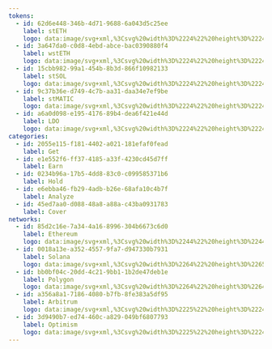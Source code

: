 ```yaml
---
tokens:
  - id: 62d6e448-346b-4d71-9688-6a043d5c25ee
    label: stETH
    logo: data:image/svg+xml,%3Csvg%20width%3D%2224%22%20height%3D%2224%22%20viewBox%3D%220%200%2024%2024%22%20fill%3D%22none%22%20xmlns%3D%22http%3A%2F%2Fwww.w3.org%2F2000%2Fsvg%22%3E%0A%3Cpath%20d%3D%22M12%2024C18.6274%2024%2024%2018.6274%2024%2012C24%205.37258%2018.6274%200%2012%200C5.37258%200%200%205.37258%200%2012C0%2018.6274%205.37258%2024%2012%2024Z%22%20fill%3D%22white%22%2F%3E%0A%3Cpath%20opacity%3D%220.6%22%20d%3D%22M16.9224%2011.1475L17.0568%2011.3536C18.572%2013.678%2018.2336%2016.7223%2016.2431%2018.6726C15.0721%2019.82%2013.5374%2020.3937%2012.0026%2020.3939C12.0026%2020.3939%2012.0026%2020.3939%2016.9224%2011.1475Z%22%20fill%3D%22%2300A3FF%22%2F%3E%0A%3Cpath%20opacity%3D%220.2%22%20d%3D%22M12.0021%2013.9577L16.9219%2011.1475C12.0021%2020.3939%2012.0021%2020.3939%2012.0021%2020.3939C12.0021%2018.3801%2012.0021%2016.0725%2012.0021%2013.9577Z%22%20fill%3D%22%2300A3FF%22%2F%3E%0A%3Cpath%20d%3D%22M7.07758%2011.1475L6.94323%2011.3536C5.42795%2013.678%205.76637%2016.7223%207.75686%2018.6726C8.92786%2019.82%2010.4626%2020.3937%2011.9974%2020.3939C11.9974%2020.3939%2011.9974%2020.3939%207.07758%2011.1475Z%22%20fill%3D%22%2300A3FF%22%2F%3E%0A%3Cpath%20opacity%3D%220.6%22%20d%3D%22M11.996%2013.9577L7.07617%2011.1475C11.996%2020.3939%2011.996%2020.3939%2011.996%2020.3939C11.996%2018.3801%2011.996%2016.0725%2011.996%2013.9577Z%22%20fill%3D%22%2300A3FF%22%2F%3E%0A%3Cpath%20opacity%3D%220.2%22%20d%3D%22M12.0039%207.67969V12.5265L16.2418%2010.1047L12.0039%207.67969Z%22%20fill%3D%22%2300A3FF%22%2F%3E%0A%3Cpath%20opacity%3D%220.6%22%20d%3D%22M12.0026%207.67969L7.76172%2010.1046L12.0026%2012.5265V7.67969Z%22%20fill%3D%22%2300A3FF%22%2F%3E%0A%3Cpath%20d%3D%22M12.0026%203.60352L7.76172%2010.1062L12.0026%207.67445V3.60352Z%22%20fill%3D%22%2300A3FF%22%2F%3E%0A%3Cpath%20opacity%3D%220.6%22%20d%3D%22M12.0039%207.67371L16.245%2010.1055L12.0039%203.59961V7.67371Z%22%20fill%3D%22%2300A3FF%22%2F%3E%0A%3C%2Fsvg%3E%0A
  - id: 3a647da0-c0d8-4ebd-abce-bac0390880f4
    label: wstETH
    logo: data:image/svg+xml,%3Csvg%20width%3D%2224%22%20height%3D%2224%22%20viewBox%3D%220%200%2024%2024%22%20fill%3D%22none%22%20xmlns%3D%22http%3A%2F%2Fwww.w3.org%2F2000%2Fsvg%22%3E%0A%3Crect%20width%3D%2224%22%20height%3D%2224%22%20rx%3D%2212%22%20fill%3D%22%2300A3FF%22%2F%3E%0A%3Cpath%20opacity%3D%220.6%22%20d%3D%22M16.9224%2011.1475L17.0568%2011.3536C18.572%2013.678%2018.2336%2016.7223%2016.2431%2018.6726C15.0721%2019.82%2013.5374%2020.3937%2012.0026%2020.3939C12.0026%2020.3939%2012.0026%2020.3939%2016.9224%2011.1475Z%22%20fill%3D%22white%22%2F%3E%0A%3Cpath%20opacity%3D%220.2%22%20d%3D%22M12.0021%2013.9577L16.9219%2011.1475C12.0021%2020.3939%2012.0021%2020.3939%2012.0021%2020.3939C12.0021%2018.3801%2012.0021%2016.0725%2012.0021%2013.9577Z%22%20fill%3D%22white%22%2F%3E%0A%3Cpath%20d%3D%22M7.07758%2011.1475L6.94323%2011.3536C5.42795%2013.678%205.76637%2016.7223%207.75686%2018.6726C8.92786%2019.82%2010.4626%2020.3937%2011.9974%2020.3939C11.9974%2020.3939%2011.9974%2020.3939%207.07758%2011.1475Z%22%20fill%3D%22white%22%2F%3E%0A%3Cpath%20opacity%3D%220.6%22%20d%3D%22M11.996%2013.9577L7.07617%2011.1475C11.996%2020.3939%2011.996%2020.3939%2011.996%2020.3939C11.996%2018.3801%2011.996%2016.0725%2011.996%2013.9577Z%22%20fill%3D%22white%22%2F%3E%0A%3Cpath%20opacity%3D%220.2%22%20d%3D%22M12.0039%207.67969V12.5265L16.2418%2010.1047L12.0039%207.67969Z%22%20fill%3D%22white%22%2F%3E%0A%3Cpath%20opacity%3D%220.6%22%20d%3D%22M12.0026%207.67969L7.76172%2010.1046L12.0026%2012.5265V7.67969Z%22%20fill%3D%22white%22%2F%3E%0A%3Cpath%20d%3D%22M12.0026%203.60352L7.76172%2010.1062L12.0026%207.67445V3.60352Z%22%20fill%3D%22white%22%2F%3E%0A%3Cpath%20opacity%3D%220.6%22%20d%3D%22M12.0039%207.67371L16.245%2010.1055L12.0039%203.59961V7.67371Z%22%20fill%3D%22white%22%2F%3E%0A%3C%2Fsvg%3E%0A
  - id: 15cbb982-99a1-454b-8b3d-866f10982133
    label: stSOL
    logo: data:image/svg+xml,%3Csvg%20width%3D%2224%22%20height%3D%2224%22%20viewBox%3D%220%200%2024%2024%22%20fill%3D%22none%22%20xmlns%3D%22http%3A%2F%2Fwww.w3.org%2F2000%2Fsvg%22%3E%0A%3Crect%20width%3D%2224%22%20height%3D%2224%22%20rx%3D%2212%22%20fill%3D%22white%22%2F%3E%0A%3Cpath%20d%3D%22M17.1287%209.03223C17.0877%209.07389%2017.0388%209.10701%2016.985%209.12964C16.9311%209.15226%2016.8733%209.16396%2016.8148%209.16405H5.69478C5.3017%209.16405%205.1026%208.68471%205.37739%208.40004L7.2014%206.51029C7.24247%206.4676%207.29173%206.43361%207.34622%206.41037C7.40072%206.38712%207.45934%206.3751%207.51858%206.375H18.6802C19.0757%206.375%2019.2737%206.85934%2018.9941%207.14261L17.1287%209.03223ZM17.1287%2017.4726C17.045%2017.555%2016.9322%2017.6011%2016.8148%2017.601H5.69478C5.3017%2017.601%205.1026%2017.1336%205.37739%2016.8561L7.2014%2015.0135C7.24299%2014.9717%207.29244%2014.9385%207.34692%2014.9158C7.40139%2014.8932%207.4598%2014.8816%207.51879%2014.8817H18.6802C19.0757%2014.8817%2019.2737%2015.3539%2018.9941%2015.6301L17.1287%2017.4726ZM17.1287%2010.7566C17.045%2010.6743%2016.9322%2010.6282%2016.8148%2010.6284H5.69478C5.3017%2010.6284%205.1026%2011.0957%205.37739%2011.3733L7.2014%2013.2158C7.24295%2013.2576%207.29237%2013.2908%207.34681%2013.3134C7.40125%2013.336%207.45963%2013.3477%207.51858%2013.3476H18.6802C19.0757%2013.3476%2019.2737%2012.8754%2018.9941%2012.5993L17.1287%2010.7566Z%22%20fill%3D%22url(%23paint0_linear_17144_152726)%22%2F%3E%0A%3Cdefs%3E%0A%3ClinearGradient%20id%3D%22paint0_linear_17144_152726%22%20x1%3D%2219.125%22%20y1%3D%226.37454%22%20x2%3D%225.25%22%20y2%3D%2217.5777%22%20gradientUnits%3D%22userSpaceOnUse%22%3E%0A%3Cstop%20stop-color%3D%22%2300A3FF%22%2F%3E%0A%3Cstop%20offset%3D%221%22%20stop-color%3D%22%233ADCFF%22%2F%3E%0A%3C%2FlinearGradient%3E%0A%3C%2Fdefs%3E%0A%3C%2Fsvg%3E%0A
  - id: 9c37b36e-d749-4c7b-aa31-daa34e7ef9be
    label: stMATIC
    logo: data:image/svg+xml,%3Csvg%20width%3D%2224%22%20height%3D%2224%22%20viewBox%3D%220%200%2024%2024%22%20fill%3D%22none%22%20xmlns%3D%22http%3A%2F%2Fwww.w3.org%2F2000%2Fsvg%22%3E%0A%3Cpath%20d%3D%22M12%200C18.6271%200%2024%205.37288%2024%2012C24%2018.6271%2018.6269%2024%2012%2024C5.37312%2024%200%2018.6286%200%2012C0%205.37144%205.37216%200%2012%200Z%22%20fill%3D%22white%22%2F%3E%0A%3Cpath%20d%3D%22M15.9842%209.27698C15.8327%209.18968%2015.6609%209.14372%2015.4861%209.14372C15.3112%209.14372%2015.1394%209.18968%2014.988%209.27698L12.7025%2010.6385L11.1495%2011.5264L8.86405%2012.8879C8.71256%2012.9752%208.54079%2013.0212%208.36594%2013.0212C8.1911%2013.0212%208.01933%2012.9752%207.86784%2012.8879L6.05119%2011.8224C5.90212%2011.7334%205.77816%2011.6079%205.69102%2011.4577C5.60387%2011.3075%205.5564%2011.1376%205.55307%2010.9641V8.8626C5.55018%208.68775%205.59503%208.51543%205.6828%208.36418C5.77058%208.21293%205.89794%208.08849%206.05119%208.00426L7.83854%206.96832C7.99003%206.88102%208.16181%206.83507%208.33666%206.83507C8.51151%206.83507%208.68329%206.88102%208.83478%206.96832L10.6221%208.00426C10.7712%208.09328%2010.8951%208.21879%2010.9823%208.36896C11.0694%208.51913%2011.1169%208.68901%2011.1202%208.8626V10.2241L12.6732%209.30657V7.94504C12.6761%207.7702%2012.6312%207.59787%2012.5434%207.44663C12.4557%207.29538%2012.3283%207.17094%2012.1751%207.0867L8.86405%205.13325C8.71256%205.04595%208.54079%205%208.36594%205C8.1911%205%208.01933%205.04595%207.86784%205.13325L4.49824%207.08673C4.345%207.17096%204.21763%207.2954%204.12986%207.44664C4.04209%207.59788%203.99724%207.7702%204.00013%207.94504V11.8816C3.99724%2012.0564%204.04209%2012.2288%204.12986%2012.38C4.21763%2012.5313%204.345%2012.6557%204.49825%2012.7399L7.86785%2014.6934C8.01933%2014.7807%208.19111%2014.8267%208.36595%2014.8267C8.5408%2014.8267%208.71258%2014.7807%208.86406%2014.6934L11.1495%2013.3615L12.7025%2012.444L14.988%2011.112C15.1395%2011.0247%2015.3112%2010.9788%2015.4861%2010.9788C15.6609%2010.9788%2015.8327%2011.0247%2015.9842%2011.112L17.7715%2012.148C17.9206%2012.237%2018.0445%2012.3625%2018.1317%2012.5127C18.2188%2012.6628%2018.2663%2012.8327%2018.2696%2013.0063V15.1078C18.2725%2015.2826%2018.2277%2015.4549%2018.1399%2015.6062C18.0521%2015.7574%2017.9248%2015.8819%2017.7715%2015.9661L15.9842%2017.0317C15.8327%2017.119%2015.6609%2017.1649%2015.4861%2017.1649C15.3112%2017.1649%2015.1395%2017.119%2014.988%2017.0317L13.2006%2015.9957C13.0515%2015.9067%2012.9276%2015.7812%2012.8404%2015.631C12.7533%2015.4809%2012.7058%2015.311%2012.7025%2015.1374V13.7759L11.1495%2014.6934V16.0549C11.1466%2016.2298%2011.1915%2016.4021%2011.2793%2016.5533C11.367%2016.7046%2011.4944%2016.829%2011.6476%2016.9132L15.0172%2018.8668C15.1687%2018.9541%2015.3405%2019%2015.5153%2019C15.6902%2019%2015.862%2018.9541%2016.0135%2018.8668L19.3831%2016.9132C19.5321%2016.8242%2019.6561%2016.6987%2019.7432%2016.5486C19.8304%2016.3984%2019.8779%2016.2285%2019.8812%2016.0549V12.1184C19.8841%2011.9435%2019.8392%2011.7712%2019.7515%2011.62C19.6637%2011.4687%2019.5363%2011.3443%2019.3831%2011.26L15.9842%209.27698Z%22%20fill%3D%22url(%23paint0_linear_17144_152721)%22%2F%3E%0A%3Cdefs%3E%0A%3ClinearGradient%20id%3D%22paint0_linear_17144_152721%22%20x1%3D%2219.8813%22%20y1%3D%224.99943%22%20x2%3D%222.94646%22%20y2%3D%2217.5493%22%20gradientUnits%3D%22userSpaceOnUse%22%3E%0A%3Cstop%20stop-color%3D%22%2300A3FF%22%2F%3E%0A%3Cstop%20offset%3D%221%22%20stop-color%3D%22%233ADCFF%22%2F%3E%0A%3C%2FlinearGradient%3E%0A%3C%2Fdefs%3E%0A%3C%2Fsvg%3E%0A
  - id: a6a0d098-e195-4176-89b4-dea6f421e44d
    label: LDO
    logo: data:image/svg+xml,%3Csvg%20width%3D%2224%22%20height%3D%2224%22%20viewBox%3D%220%200%2024%2024%22%20fill%3D%22none%22%20xmlns%3D%22http%3A%2F%2Fwww.w3.org%2F2000%2Fsvg%22%3E%0A%3Ccircle%20cx%3D%2212%22%20cy%3D%2212%22%20r%3D%2212%22%20fill%3D%22%23FFA276%22%2F%3E%0A%3Cpath%20fill-rule%3D%22evenodd%22%20clip-rule%3D%22evenodd%22%20d%3D%22M11.9994%204L15.9684%2010.1982L11.9992%2012.5059L8.0304%2010.1981L11.9994%204ZM9.2454%209.905L11.9994%205.60428L14.7534%209.90503L11.9992%2011.5063L9.2454%209.905Z%22%20fill%3D%22white%22%2F%3E%0A%3Cpath%20d%3D%22M11.9935%2013.8683L7.38932%2011.191L7.26359%2011.3873C5.84551%2013.6018%206.16221%2016.5021%208.02502%2018.3601C10.2171%2020.5466%2013.7711%2020.5466%2015.9632%2018.3601C17.826%2016.5021%2018.1427%2013.6018%2016.7247%2011.3873L16.5989%2011.1909L11.9937%2013.8684L11.9935%2013.8683Z%22%20fill%3D%22white%22%2F%3E%0A%3C%2Fsvg%3E%0A
categories:
  - id: 2055e115-f181-4402-a021-181efaf0fead
    label: Get
  - id: e1e552f6-ff37-4185-a33f-4230cd45d7ff
    label: Earn
  - id: 0234b96a-17b5-4dd8-83c0-c099585371b6
    label: Hold
  - id: e6ebba46-fb29-4adb-b26e-68afa10c4b7f
    label: Analyze
  - id: 45ed7aa0-d088-48a8-a88a-c43ba0931783
    label: Cover
networks:
  - id: 85d2c16e-7a34-4a16-8996-304b6673c6d0
    label: Ethereum
    logo: data:image/svg+xml,%3Csvg%20width%3D%2244%22%20height%3D%2244%22%20viewBox%3D%220%200%2044%2044%22%20fill%3D%22none%22%20xmlns%3D%22http%3A%2F%2Fwww.w3.org%2F2000%2Fsvg%22%3E%0A%3Crect%20width%3D%2244%22%20height%3D%2244%22%20rx%3D%2222%22%20fill%3D%22%23F4F6F8%22%2F%3E%0A%3Cpath%20opacity%3D%220.8%22%20d%3D%22M22.0654%208.06641V18.3677L30.9305%2022.2583L22.0654%208.06641Z%22%20fill%3D%22%23454A75%22%2F%3E%0A%3Cpath%20opacity%3D%220.5%22%20d%3D%22M22.0665%208.06641L13.2002%2022.2583L22.0665%2018.3677V8.06641Z%22%20fill%3D%22%23454A75%22%2F%3E%0A%3Cpath%20opacity%3D%220.8%22%20d%3D%22M22.0654%2028.9332V35.9327L30.9364%2023.8789L22.0654%2028.9332Z%22%20fill%3D%22%23454A75%22%2F%3E%0A%3Cpath%20opacity%3D%220.5%22%20d%3D%22M22.0665%2035.9327V28.932L13.2002%2023.8789L22.0665%2035.9327Z%22%20fill%3D%22%23454A75%22%2F%3E%0A%3Cpath%20d%3D%22M22.0654%2027.3148L30.9305%2022.2594L22.0654%2018.3711V27.3148Z%22%20fill%3D%22%23454A75%22%2F%3E%0A%3Cpath%20opacity%3D%220.8%22%20d%3D%22M13.2002%2022.2594L22.0665%2027.3148V18.3711L13.2002%2022.2594Z%22%20fill%3D%22%23454A75%22%2F%3E%0A%3C%2Fsvg%3E%0A
  - id: 0018a13e-a352-4557-9fa7-d947330b7931
    label: Solana
    logo: data:image/svg+xml,%3Csvg%20width%3D%2264%22%20height%3D%2265%22%20viewBox%3D%220%200%2064%2065%22%20fill%3D%22none%22%20xmlns%3D%22http%3A%2F%2Fwww.w3.org%2F2000%2Fsvg%22%3E%0A%3Crect%20y%3D%220.998047%22%20width%3D%2264%22%20height%3D%2264%22%20rx%3D%2232%22%20fill%3D%22%23F4F6F8%22%2F%3E%0A%3Cpath%20d%3D%22M45.6765%2025.084C45.5672%2025.1951%2045.4369%2025.2834%2045.2933%2025.3437C45.1496%2025.4041%2044.9953%2025.4353%2044.8395%2025.4355H15.1861C14.1379%2025.4355%2013.6069%2024.1573%2014.3397%2023.3982L19.2037%2018.3588C19.3133%2018.245%2019.4446%2018.1543%2019.5899%2018.0924C19.7352%2018.0304%2019.8916%2017.9983%2020.0495%2017.998H49.814C50.8685%2017.998%2051.3966%2019.2896%2050.6509%2020.045L45.6765%2025.084ZM45.6765%2047.5915C45.4533%2047.8113%2045.1527%2047.9343%2044.8395%2047.934H15.1861C14.1379%2047.934%2013.6069%2046.6878%2014.3397%2045.9475L19.2037%2041.034C19.3146%2040.9225%2019.4465%2040.834%2019.5918%2040.7736C19.737%2040.7133%2019.8928%2040.6823%2020.0501%2040.6825H49.814C50.8685%2040.6825%2051.3966%2041.9417%2050.6509%2042.6782L45.6765%2047.5915ZM45.6765%2029.6824C45.4533%2029.4628%2045.1526%2029.34%2044.8395%2029.3404H15.1861C14.1379%2029.3404%2013.6069%2030.5866%2014.3397%2031.3268L19.2037%2036.2402C19.3145%2036.3517%2019.4463%2036.4402%2019.5915%2036.5005C19.7367%2036.5608%2019.8923%2036.5918%2020.0495%2036.5917H49.814C50.8685%2036.5917%2051.3966%2035.3325%2050.6509%2034.5962L45.6765%2029.6824Z%22%20fill%3D%22url(%23paint0_linear)%22%2F%3E%0A%3Cdefs%3E%0A%3ClinearGradient%20id%3D%22paint0_linear%22%20x1%3D%2216.7016%22%20y1%3D%2248.7455%22%20x2%3D%2248.2457%22%20y2%3D%2217.2034%22%20gradientUnits%3D%22userSpaceOnUse%22%3E%0A%3Cstop%20stop-color%3D%22%23CF41E8%22%2F%3E%0A%3Cstop%20offset%3D%221%22%20stop-color%3D%22%2310F2B0%22%2F%3E%0A%3C%2FlinearGradient%3E%0A%3C%2Fdefs%3E%0A%3C%2Fsvg%3E%0A
  - id: bb0bf04c-20dd-4c21-9bb1-1b2de47deb1e
    label: Polygon
    logo: data:image/svg+xml,%3Csvg%20width%3D%2264%22%20height%3D%2264%22%20viewBox%3D%220%200%2064%2064%22%20fill%3D%22none%22%20xmlns%3D%22http%3A%2F%2Fwww.w3.org%2F2000%2Fsvg%22%3E%0A%3Crect%20width%3D%2264%22%20height%3D%2264%22%20rx%3D%2232%22%20fill%3D%22%23EFF2F6%22%2F%3E%0A%3Cpath%20d%3D%22M41.2339%2026.0566C40.568%2025.6805%2039.7024%2025.6805%2038.9701%2026.0566L33.7762%2028.9396L30.2471%2030.8199L25.0534%2033.7029C24.3875%2034.079%2023.5219%2034.079%2022.7894%2033.7029L18.6611%2031.4466C17.9952%2031.0705%2017.5291%2030.3812%2017.5291%2029.6291V25.1791C17.5291%2024.427%2017.9286%2023.7376%2018.6611%2023.3615L22.7228%2021.1679C23.3887%2020.7919%2024.2543%2020.7919%2024.9868%2021.1679L29.0486%2023.3615C29.7144%2023.7376%2030.1806%2024.427%2030.1806%2025.1791V28.0622L33.7096%2026.1192V23.2362C33.7096%2022.4841%2033.3102%2021.7947%2032.5777%2021.4186L25.0534%2017.282C24.3875%2016.906%2023.5219%2016.906%2022.7894%2017.282L15.132%2021.4186C14.3995%2021.7947%2014%2022.4841%2014%2023.2362V31.572C14%2032.3241%2014.3995%2033.0136%2015.132%2033.3896L22.7894%2037.5262C23.4553%2037.9022%2024.3209%2037.9022%2025.0534%2037.5262L30.2471%2034.7057L33.7762%2032.7628L38.9701%2029.9424C39.6359%2029.5664%2040.5015%2029.5664%2041.2339%2029.9424L45.2957%2032.1361C45.9615%2032.5121%2046.4277%2033.2016%2046.4277%2033.9537V38.4035C46.4277%2039.1558%2046.0282%2039.8451%2045.2957%2040.2211L41.2339%2042.4775C40.568%2042.8535%2039.7024%2042.8535%2038.9701%2042.4775L34.9083%2040.2839C34.2423%2039.9078%2033.7762%2039.2183%2033.7762%2038.4663V35.5833L30.2471%2037.5262V40.4092C30.2471%2041.1612%2030.6467%2041.8507%2031.3791%2042.2268L39.0366%2046.3633C39.7024%2046.7394%2040.568%2046.7394%2041.3005%2046.3633L48.9581%2042.2268C49.6239%2041.8507%2050.09%2041.1612%2050.09%2040.4092V32.0733C50.09%2031.3213%2049.6904%2030.6319%2048.9581%2030.2559L41.2339%2026.0566Z%22%20fill%3D%22%238347E5%22%2F%3E%0A%3C%2Fsvg%3E%0A
  - id: a356a8a1-7186-4080-b7fb-8fe383a5df95
    label: Arbitrum
    logo: data:image/svg+xml,%3Csvg%20width%3D%2225%22%20height%3D%2224%22%20viewBox%3D%220%200%2025%2024%22%20fill%3D%22none%22%20xmlns%3D%22http%3A%2F%2Fwww.w3.org%2F2000%2Fsvg%22%3E%0A%3Cpath%20d%3D%22M12.0005%2024.0011C18.6283%2024.0011%2024.0011%2018.6283%2024.0011%2012.0005C24.0011%205.37283%2018.6283%200%2012.0005%200C5.37283%200%200%205.37283%200%2012.0005C0%2018.6283%205.37283%2024.0011%2012.0005%2024.0011Z%22%20fill%3D%22%232D374B%22%2F%3E%0A%3Cpath%20d%3D%22M13.8796%2011.3033L15.1034%209.2268L18.402%2014.3645L18.4035%2015.3504L18.3928%208.56568C18.385%208.39984%2018.2969%208.24811%2018.1564%208.15864L12.2177%204.74262C12.0788%204.67436%2011.9026%204.67508%2011.764%204.74474C11.7453%204.75415%2011.7276%204.76434%2011.7108%204.77546L11.6901%204.78849L5.92568%208.12896L5.90329%208.13909C5.87454%208.15233%205.84547%208.16914%205.81817%208.18869C5.7089%208.26709%205.63629%208.38298%205.61281%208.51299C5.6093%208.53269%205.60671%208.55275%205.60547%208.57297L5.61452%2014.1019L8.687%209.33969C9.07382%208.70821%209.91666%208.50482%2010.699%208.51588L11.6173%208.54014L6.2068%2017.2171L6.84459%2017.5843L12.32%208.54893L14.7401%208.54014L9.27882%2017.8035L11.5546%2019.1125L11.8266%2019.2689C11.9416%2019.3156%2012.0772%2019.318%2012.1932%2019.2761L18.2153%2015.7862L17.0639%2016.4534L13.8796%2011.3033ZM14.3465%2018.0282L12.0479%2014.4205L13.4511%2012.0395L16.4699%2016.7976L14.3465%2018.0282Z%22%20fill%3D%22%232D374B%22%2F%3E%0A%3Cpath%20d%3D%22M12.0469%2014.4205L14.3455%2018.0282L16.4689%2016.7976L13.4501%2012.0395L12.0469%2014.4205Z%22%20fill%3D%22%2328A0F0%22%2F%3E%0A%3Cpath%20d%3D%22M18.4028%2015.3504L18.4013%2014.3645L15.1027%209.22681L13.8789%2011.3033L17.0632%2016.4534L18.2146%2015.7862C18.3276%2015.6945%2018.3959%2015.5599%2018.4031%2015.4146L18.4028%2015.3504Z%22%20fill%3D%22%2328A0F0%22%2F%3E%0A%3Cpath%20d%3D%22M4.58013%2016.2803L6.20602%2017.2171L11.6165%208.54018L10.6983%208.51593C9.91588%208.50486%209.07309%208.70825%208.68622%209.33973L5.61374%2014.1019L4.58008%2015.6901V16.2803H4.58013Z%22%20fill%3D%22white%22%2F%3E%0A%3Cpath%20d%3D%22M14.7392%208.54016L12.3191%208.54895L6.84375%2017.5843L8.75753%2018.6862L9.27798%2017.8035L14.7392%208.54016Z%22%20fill%3D%22white%22%2F%3E%0A%3Cpath%20d%3D%22M19.4226%208.52767C19.4024%208.02155%2019.1284%207.55819%2018.6991%207.28845L12.6826%203.82852C12.258%203.61469%2011.7275%203.61443%2011.3022%203.82837C11.2519%203.85371%205.4512%207.21791%205.4512%207.21791C5.37094%207.25639%205.29363%207.30226%205.22087%207.35428C4.83767%207.62894%204.60407%208.05568%204.58008%208.52457V15.6901L5.61374%2014.1019L5.60469%208.57303C5.60593%208.55281%205.60846%208.53295%205.61203%208.5133C5.63535%208.38318%205.70801%208.26714%205.81739%208.18874C5.84469%208.16919%2011.7444%204.7542%2011.7632%204.74479C11.9019%204.67513%2012.0781%204.67441%2012.2169%204.74267L18.1556%208.15869C18.2961%208.24816%2018.3842%208.39989%2018.392%208.56573V15.4147C18.3848%2015.56%2018.3274%2015.6945%2018.2145%2015.7863L17.0631%2016.4534L16.4691%2016.7977L14.3457%2018.0282L12.1923%2019.2762C12.0763%2019.3181%2011.9407%2019.3157%2011.8257%2019.2689L9.27799%2017.8036L8.75754%2018.6862L11.0471%2020.0045C11.1228%2020.0475%2011.1903%2020.0857%2011.2457%2020.1168C11.3314%2020.1649%2011.3898%2020.197%2011.4104%2020.207C11.5732%2020.286%2011.8073%2020.332%2012.0183%2020.332C12.2117%2020.332%2012.4003%2020.2965%2012.5788%2020.2266L18.8334%2016.6044C19.1924%2016.3262%2019.4036%2015.9068%2019.4226%2015.4524V8.52767Z%22%20fill%3D%22%2396BEDC%22%2F%3E%0A%3C%2Fsvg%3E%0A
  - id: 3d9490b7-ed74-460c-a829-049bf6807793
    label: Optimism
    logo: data:image/svg+xml,%3Csvg%20width%3D%2225%22%20height%3D%2224%22%20viewBox%3D%220%200%2025%2024%22%20fill%3D%22none%22%20xmlns%3D%22http%3A%2F%2Fwww.w3.org%2F2000%2Fsvg%22%3E%0A%3Cpath%20d%3D%22M12.0005%2024.0005C18.6283%2024.0005%2024.0011%2018.6277%2024.0011%2012C24.0011%205.37228%2018.6283%20-0.000549316%2012.0005%20-0.000549316C5.37283%20-0.000549316%200%205.37228%200%2012C0%2018.6277%205.37283%2024.0005%2012.0005%2024.0005Z%22%20fill%3D%22%23FF0420%22%2F%3E%0A%3Cpath%20d%3D%22M7.95583%2015.2507C7.23252%2015.2507%206.63989%2015.0822%206.17794%2014.7451C5.72207%2014.4021%205.49414%2013.9146%205.49414%2013.2826C5.49414%2013.1502%205.50934%2012.9876%205.53973%2012.795C5.61874%2012.3617%205.73119%2011.8411%205.87707%2011.2332C6.29039%209.57801%207.35712%208.75043%209.07727%208.75043C9.54529%208.75043%209.96469%208.82867%2010.3355%208.98516C10.7062%209.13563%2010.998%209.36434%2011.2107%209.6713C11.4235%209.97224%2011.5298%2010.3334%2011.5298%2010.7547C11.5298%2010.8811%2011.5147%2011.0406%2011.4843%2011.2332C11.3931%2011.7689%2011.2837%2012.2895%2011.156%2012.795C10.9433%2013.6196%2010.5756%2014.2365%2010.0528%2014.6458C9.53008%2015.0491%208.8311%2015.2507%207.95583%2015.2507ZM8.08347%2013.9507C8.42386%2013.9507%208.71257%2013.8513%208.94964%2013.6527C9.19275%2013.4541%209.36598%2013.1502%209.4693%2012.7409C9.60912%2012.1751%209.71547%2011.6816%209.78843%2011.2603C9.81275%2011.1339%209.8249%2011.0045%209.8249%2010.8721C9.8249%2010.3243%209.53616%2010.0505%208.95874%2010.0505C8.61836%2010.0505%208.3266%2010.1498%208.08347%2010.3484C7.84642%2010.547%207.67623%2010.851%207.5729%2011.2603C7.46349%2011.6635%207.35408%2012.1571%207.24468%2012.7409C7.22036%2012.8612%207.20821%2012.9876%207.20821%2013.1201C7.20821%2013.6738%207.49996%2013.9507%208.08347%2013.9507Z%22%20fill%3D%22white%22%2F%3E%0A%3Cpath%20d%3D%22M12.4552%2015.1604C12.3883%2015.1604%2012.3366%2015.1394%2012.3002%2015.0972C12.2698%2015.0491%2012.2606%2014.9949%2012.2728%2014.9347L13.531%209.0664C13.5431%209.0002%2013.5766%208.94603%2013.6313%208.9039C13.686%208.86176%2013.7437%208.8407%2013.8045%208.8407H16.2297C16.9044%208.8407%2017.4454%208.97913%2017.8526%209.256C18.2659%209.53286%2018.4726%209.93311%2018.4726%2010.4567C18.4726%2010.6072%2018.4544%2010.7637%2018.4179%2010.9262C18.2659%2011.6184%2017.959%2012.13%2017.497%2012.461C17.0412%2012.792%2016.4151%2012.9575%2015.6188%2012.9575H14.388L13.9686%2014.9347C13.9565%2015.0009%2013.923%2015.0551%2013.8683%2015.0972C13.8136%2015.1394%2013.7559%2015.1604%2013.6951%2015.1604H12.4552ZM15.6827%2011.7117C15.938%2011.7117%2016.1598%2011.6424%2016.3482%2011.504C16.5428%2011.3656%2016.6704%2011.167%2016.7312%2010.9082C16.7494%2010.8058%2016.7585%2010.7156%2016.7585%2010.6373C16.7585%2010.4628%2016.7069%2010.3303%2016.6035%2010.2401C16.5002%2010.1438%2016.3239%2010.0956%2016.0747%2010.0956H14.9806L14.6342%2011.7117H15.6827Z%22%20fill%3D%22white%22%2F%3E%0A%3C%2Fsvg%3E%0A
---
```


